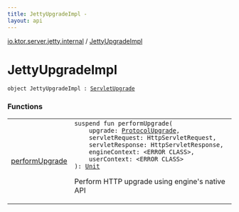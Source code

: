 ```yaml
---
title: JettyUpgradeImpl - 
layout: api
---
```


<div class='api-docs-breadcrumbs'><a href="../index.html">io.ktor.server.jetty.internal</a> / <a href="./index.html">JettyUpgradeImpl</a></div>

# JettyUpgradeImpl

<div class="signature"><code><span class="keyword">object </span><span class="identifier">JettyUpgradeImpl</span>&nbsp;<span class="symbol">:</span>&nbsp;<a href="../../io.ktor.server.servlet/-servlet-upgrade/index.html"><span class="identifier">ServletUpgrade</span></a></code></div>

### Functions

<table class="api-docs-table">
<tbody>
<tr>
<td markdown="1">

<a href="perform-upgrade.html">performUpgrade</a>


</td>
<td markdown="1">
<div class="signature"><code><span class="keyword">suspend</span> <span class="keyword">fun </span><span class="identifier">performUpgrade</span><span class="symbol">(</span><br/>&nbsp;&nbsp;&nbsp;&nbsp;<span class="parameterName" id="io.ktor.server.jetty.internal.JettyUpgradeImpl$performUpgrade(io.ktor.http.content.OutgoingContent.ProtocolUpgrade, javax.servlet.http.HttpServletRequest, javax.servlet.http.HttpServletResponse, , )/upgrade">upgrade</span><span class="symbol">:</span>&nbsp;<a href="../../io.ktor.http.content/-outgoing-content/-protocol-upgrade/index.html"><span class="identifier">ProtocolUpgrade</span></a><span class="symbol">, </span><br/>&nbsp;&nbsp;&nbsp;&nbsp;<span class="parameterName" id="io.ktor.server.jetty.internal.JettyUpgradeImpl$performUpgrade(io.ktor.http.content.OutgoingContent.ProtocolUpgrade, javax.servlet.http.HttpServletRequest, javax.servlet.http.HttpServletResponse, , )/servletRequest">servletRequest</span><span class="symbol">:</span>&nbsp;<span class="identifier">HttpServletRequest</span><span class="symbol">, </span><br/>&nbsp;&nbsp;&nbsp;&nbsp;<span class="parameterName" id="io.ktor.server.jetty.internal.JettyUpgradeImpl$performUpgrade(io.ktor.http.content.OutgoingContent.ProtocolUpgrade, javax.servlet.http.HttpServletRequest, javax.servlet.http.HttpServletResponse, , )/servletResponse">servletResponse</span><span class="symbol">:</span>&nbsp;<span class="identifier">HttpServletResponse</span><span class="symbol">, </span><br/>&nbsp;&nbsp;&nbsp;&nbsp;<span class="parameterName" id="io.ktor.server.jetty.internal.JettyUpgradeImpl$performUpgrade(io.ktor.http.content.OutgoingContent.ProtocolUpgrade, javax.servlet.http.HttpServletRequest, javax.servlet.http.HttpServletResponse, , )/engineContext">engineContext</span><span class="symbol">:</span>&nbsp;<span class="identifier">&lt;ERROR CLASS&gt;</span><span class="symbol">, </span><br/>&nbsp;&nbsp;&nbsp;&nbsp;<span class="parameterName" id="io.ktor.server.jetty.internal.JettyUpgradeImpl$performUpgrade(io.ktor.http.content.OutgoingContent.ProtocolUpgrade, javax.servlet.http.HttpServletRequest, javax.servlet.http.HttpServletResponse, , )/userContext">userContext</span><span class="symbol">:</span>&nbsp;<span class="identifier">&lt;ERROR CLASS&gt;</span><br/><span class="symbol">)</span><span class="symbol">: </span><a href="https://kotlinlang.org/api/latest/jvm/stdlib/kotlin/-unit/index.html"><span class="identifier">Unit</span></a></code></div>

Perform HTTP upgrade using engine's native API


</td>
</tr>
</tbody>
</table>
